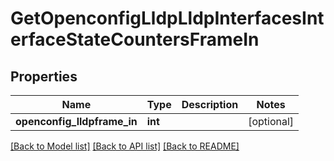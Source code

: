 # GetOpenconfigLldpLldpInterfacesInterfaceStateCountersFrameIn

## Properties
Name | Type | Description | Notes
------------ | ------------- | ------------- | -------------
**openconfig_lldpframe_in** | **int** |  | [optional] 

[[Back to Model list]](../README.md#documentation-for-models) [[Back to API list]](../README.md#documentation-for-api-endpoints) [[Back to README]](../README.md)


